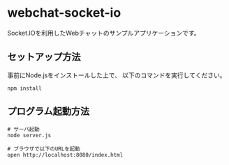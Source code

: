 # webchat-socket-io
Socket.IOを利用したWebチャットのサンプルアプリケーションです。

## セットアップ方法
事前にNode.jsをインストールした上で、
以下のコマンドを実行してください。
```
npm install
```

## プログラム起動方法
```
# サーバ起動
node server.js
```

```
# ブラウザで以下のURLを起動
open http://localhost:8080/index.html
```
